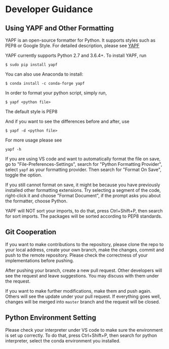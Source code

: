 # Developer Guidance

## Using YAPF and Other Formatting

YAPF is an open-source formatter for Python. It supports styles such as PEP8 or Google Style. For detailed description, please see [YAPF](https://github.com/google/yapf)

YAPF currently supports Python 2.7 and 3.6.4+. To install YAPF, run

``$ sudo pip install yapf``

You can also use Anaconda to install:

``$ conda install -c conda-forge yapf``

In order to format your python script, simply run, 

``$ yapf <python file>``

The default style is PEP8

And if you want to see the differences before and after, use

``$ yapf -d <python file>``

For more usage please see

``yapf -h``

If you are using VS code and want to automatically format the file on save, go to "File-Preferences-Settings", search for "Python Formatting Provider", select `yapf` as your formatting provider. Then search for "Format On Save", toggle the option. 

If you still cannot format on save, it might be because you have previously installed other formatting extensions. Try selecting a segment of the code, right-click it and choose "Format Document", if the prompt asks you about the formatter, choose Python.

YAPF will NOT sort your imports, to do that, press Ctrl+Shift+P, then search for sort imports. The packages will be sorted according to PEP8 standards.

## Git Cooperation

If you want to make contributions to the repository, please clone the repo to your local address, create your own branch, make the changes, commit and push to the remote repository. Please check the correctness of your implementations before pushing.

After pushing your branch, create a new pull request. Other developers will see the request and leave suggestions. You may discuss with them under the request. 

If you want to make further modifications, make them and push again. Others will see the update under your pull request. If everything goes well, changes will be merged into `master` branch and the request will be closed.

## Python Environment Setting

Please check your interpreter under VS code to make sure the environment is set up correctly. To do that, press Ctrl+Shift+P, then search for python interpreter, select the conda environment you installed. 

